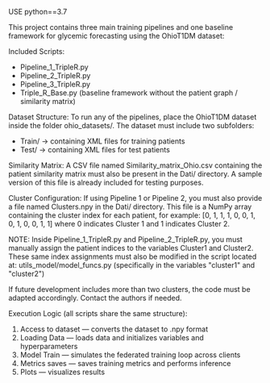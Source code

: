 USE python==3.7

This project contains three main training pipelines and one baseline framework for glycemic forecasting using the OhioT1DM dataset:

Included Scripts:
- Pipeline_1_TripleR.py
- Pipeline_2_TripleR.py
- Pipeline_3_TripleR.py
- Triple_R_Base.py (baseline framework without the patient graph / similarity matrix)

Dataset Structure:
To run any of the pipelines, place the OhioT1DM dataset inside the folder ohio_datasets/.
The dataset must include two subfolders:
- Train/    → containing XML files for training patients
- Test/     → containing XML files for test patients

Similarity Matrix:
A CSV file named Similarity_matrix_Ohio.csv containing the patient similarity matrix must also be present in the Dati/ directory.
A sample version of this file is already included for testing purposes.

Cluster Configuration:
If using Pipeline 1 or Pipeline 2, you must also provide a file named Clusters.npy in the Dati/ directory.
This file is a NumPy array containing the cluster index for each patient, for example:
[0, 1, 1, 1, 0, 0, 1, 0, 1, 0, 0, 1, 1]
where 0 indicates Cluster 1 and 1 indicates Cluster 2.

NOTE:
Inside Pipeline_1_TripleR.py and Pipeline_2_TripleR.py, you must manually assign the patient indices to the variables Cluster1 and Cluster2.
These same index assignments must also be modified in the script located at:
utils_model/model_funcs.py
(specifically in the variables "cluster1" and "cluster2")

If future development includes more than two clusters, the code must be adapted accordingly. Contact the authors if needed.

Execution Logic (all scripts share the same structure):
1. Access to dataset — converts the dataset to .npy format
2. Loading Data — loads data and initializes variables and hyperparameters
3. Model Train — simulates the federated training loop across clients
4. Metrics saves — saves training metrics and performs inference
5. Plots — visualizes results

